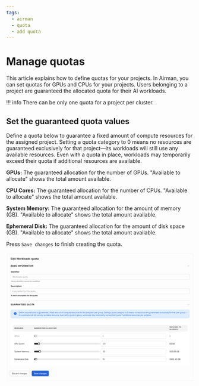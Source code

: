 ```yaml
---
tags:
  - airman
  - quota
  - add quota
---
```


# Manage quotas

This article explains how to define quotas for your projects. In Airman, you can set quotas for GPUs and CPUs for your projects. Users belonging to a project are guaranteed the allocated quota for their AI workloads.

!!! info
    There can be only one quota for a project per cluster.

## Set the guaranteed quota values

Define a quota below to guarantee a fixed amount of compute resources for the assigned project. Setting a quota category to 0 means no resources are guaranteed exclusively for that project—its workloads will still use any available resources. Even with a quota in place, workloads may temporarily exceed their quota if additional resources are available.

**GPUs:** The guaranteed allocation for the number of GPUs. "Available to allocate" shows the total amount available.

**CPU Cores:** The guaranteed allocation for the number of CPUs. "Available to allocate" shows the total amount available.

**System Memory:** The guaranteed allocation for the amount of memory (GB). "Available to allocate" shows the total amount available.

**Ephemeral Disk:** The guaranteed allocation for the amount of disk space (GB). "Available to allocate" shows the total amount available.

Press `Save changes` to finish creating the quota.

![A diagram of the edit quota page.](../../img/quotas/edit-quota.png)
